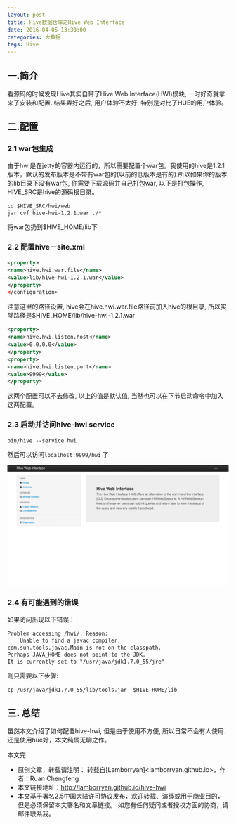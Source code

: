 ```yaml
---
layout: post
title: Hive数据仓库之Hive Web Interface
date: 2016-04-05 13:30:00
categories: 大数据
tags: Hive
---
```


## 一.简介

看源码的时候发现Hive其实自带了Hive Web Interface(HWI)模块, 一时好奇就拿来了安装和配置. 结果弄好之后, 用户体验不太好, 特别是对比了HUE的用户体验。

## 二.配置

### 2.1 war包生成

由于hwi是在jetty的容器内运行的，所以需要配置个war包。我使用的hive是1.2.1版本，默认的发布版本是不带有war包的(以前的低版本是有的).所以如果你的版本的lib目录下没有war包, 你需要下载源码并自己打包war, 以下是打包操作, HIVE_SRC是hive的源码根目录。
``` shell
cd $HIVE_SRC/hwi/web
jar cvf hive-hwi-1.2.1.war ./*
```
将war包扔到$HIVE_HOME/lib下

### 2.2 配置hive－site.xml

```xml
<property>
<name>hive.hwi.war.file</name>
<value>lib/hive-hwi-1.2.1.war</value>
</property>
</configuration>
```
注意这里的路径设置, hive会在hive.hwi.war.file路径前加入hive的根目录, 所以实际路径是$HIVE_HOME/lib/hive-hwi-1.2.1.war

```xml
<property>
<name>hive.hwi.listen.host</name>
<value>0.0.0.0</value>
</property>
<property>
<name>hive.hwi.listen.port</name>
<value>9999</value>
</property>
```

这两个配置可以不去修改, 以上的值是默认值, 当然也可以在下节启动命令中加入这两配置。

### 2.3 启动并访问hive-hwi service

```shell
bin/hive --service hwi
```

然后可以访问```localhost:9999/hwi``` 了

![img](../image/hive-hwi.png)

### 2.4 有可能遇到的错误

如果访问出现以下错误：

``` shell
Problem accessing /hwi/. Reason:
    Unable to find a javac compiler;
com.sun.tools.javac.Main is not on the classpath.
Perhaps JAVA_HOME does not point to the JDK.
It is currently set to "/usr/java/jdk1.7.0_55/jre"
```

则只需要以下步骤:

```shell
cp /usr/java/jdk1.7.0_55/lib/tools.jar  $HIVE_HOME/lib
```

## 三. 总结

虽然本文介绍了如何配置hive-hwi, 但是由于使用不方便, 所以日常不会有人使用. 还是使用hue好，本文纯属无聊之作。

本文完

* 原创文章，转载请注明： 转载自[Lamborryan]<lamborryan.github.io>，作者：Ruan Chengfeng
* 本文链接地址：http://lamborryan.github.io/hive-hwi
* 本文基于署名2.5中国大陆许可协议发布，欢迎转载、演绎或用于商业目的，但是必须保留本文署名和文章链接。 如您有任何疑问或者授权方面的协商，请邮件联系我。

